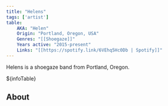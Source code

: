 ```yaml
---
title: "Helens"
tags: ['artist']
table:
    AKA: "Helen"
    Origin: "Portland, Oregon, USA"
    Genres: "[[Shoegaze]]"
    Years active: "2015-present"
    Links: "[[https://spotify.link/6VEhq5Hc0Db | Spotify]]"
---
```


Helens is a shoegaze band from Portland, Oregon.

${infoTable}

## About
